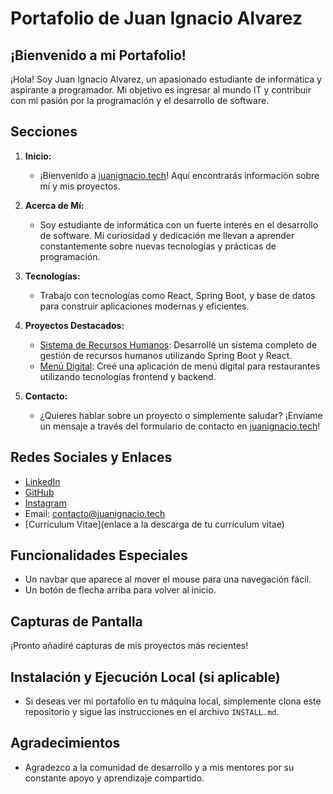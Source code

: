 # Portafolio de Juan Ignacio Alvarez

## ¡Bienvenido a mi Portafolio!

¡Hola! Soy Juan Ignacio Alvarez, un apasionado estudiante de informática y aspirante a programador. Mi objetivo es ingresar al mundo IT y contribuir con mi pasión por la programación y el desarrollo de software.

## Secciones

1. **Inicio:**
   - ¡Bienvenido a [juanignacio.tech](https://juanignacio.tech)! Aquí encontrarás información sobre mí y mis proyectos.

2. **Acerca de Mí:**
   - Soy estudiante de informática con un fuerte interés en el desarrollo de software. Mi curiosidad y dedicación me llevan a aprender constantemente sobre nuevas tecnologías y prácticas de programación.

3. **Tecnologías:**
   - Trabajo con tecnologías como React, Spring Boot, y base de datos para construir aplicaciones modernas y eficientes.

4. **Proyectos Destacados:**
   - [Sistema de Recursos Humanos](https://github.com/JuanIgnacioAlvarez/Sistema-de-Recursos-Humanos-con-Spring-Boot-y-React.git): Desarrollé un sistema completo de gestión de recursos humanos utilizando Spring Boot y React.
   - [Menú Digital](https://github.com/JuanIgnacioAlvarez/Menu-Digital.git): Creé una aplicación de menú digital para restaurantes utilizando tecnologías frontend y backend.

5. **Contacto:**
   - ¿Quieres hablar sobre un proyecto o simplemente saludar? ¡Envíame un mensaje a través del formulario de contacto en [juanignacio.tech](https://juanignacio.tech/contacto)!

## Redes Sociales y Enlaces

- [LinkedIn](https://www.linkedin.com/in/juan-ignacio-1294j20i30a)
- [GitHub](https://github.com/JuanIgnacioAlvarez)
- [Instagram](https://www.instagram.com/nacho.alvarez1294)
- Email: contacto@juanignacio.tech
- [Currículum Vitae](enlace a la descarga de tu currículum vitae)

## Funcionalidades Especiales

- Un navbar que aparece al mover el mouse para una navegación fácil.
- Un botón de flecha arriba para volver al inicio.

## Capturas de Pantalla

¡Pronto añadiré capturas de mis proyectos más recientes!

## Instalación y Ejecución Local (si aplicable)

- Si deseas ver mi portafolio en tu máquina local, simplemente clona este repositorio y sigue las instrucciones en el archivo `INSTALL.md`.

## Agradecimientos

- Agradezco a la comunidad de desarrollo y a mis mentores por su constante apoyo y aprendizaje compartido.
